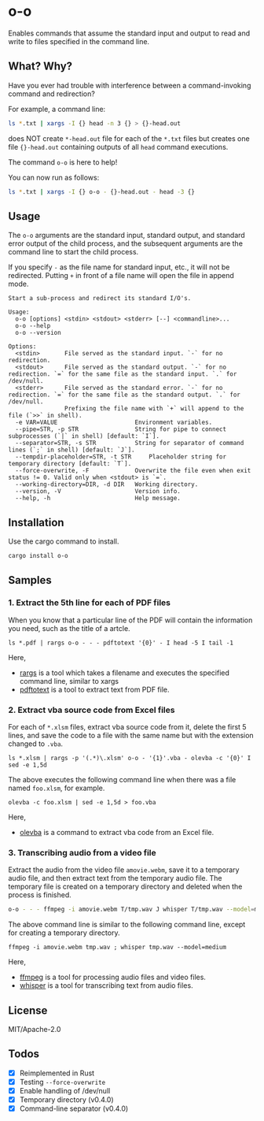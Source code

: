 o-o
===

Enables commands that assume the standard input and output to read and write to files specified in the command line.

## What? Why?

Have you ever had trouble with interference between a command-invoking command and redirection?

For example, a command line:

```sh
ls *.txt | xargs -I {} head -n 3 {} > {}-head.out
```

does NOT create `*-head.out` file for each of the `*.txt` files but creates one file `{}-head.out` containing outputs of all `head` command executions.

The command `o-o` is here to help!

You can now run as follows:

```sh
ls *.txt | xargs -I {} o-o - {}-head.out - head -3 {}
```

## Usage

The `o-o` arguments are the standard input, standard output, and standard error output of the child process, and the subsequent arguments are the command line to start the child process.

If you specify `-` as the file name for standard input, etc., it will not be redirected. Putting `+` in front of a file name will open the file in append mode.

```
Start a sub-process and redirect its standard I/O's.

Usage:
  o-o [options] <stdin> <stdout> <stderr> [--] <commandline>...
  o-o --help
  o-o --version

Options:
  <stdin>       File served as the standard input. `-` for no redirection.
  <stdout>      File served as the standard output. `-` for no redirection. `=` for the same file as the standard input. `.` for /dev/null.
  <stderr>      File served as the standard error. `-` for no redirection. `=` for the same file as the standard output. `.` for /dev/null.
                Prefixing the file name with `+` will append to the file (`>>` in shell).
  -e VAR=VALUE                      Environment variables.
  --pipe=STR, -p STR                String for pipe to connect subprocesses (`|` in shell) [default: `I`].
  --separator=STR, -s STR           String for separator of command lines (`;` in shell) [default: `J`].
  --tempdir-placeholder=STR, -t STR     Placeholder string for temporary directory [default: `T`].
  --force-overwrite, -F             Overwrite the file even when exit status != 0. Valid only when <stdout> is `=`.
  --working-directory=DIR, -d DIR   Working directory.
  --version, -V                     Version info.
  --help, -h                        Help message.
```

## Installation

Use the cargo command to install.

```sh
cargo install o-o
```

## Samples

### 1. Extract the 5th line for each of PDF files

When you know that a particular line of the PDF will contain the information you need, such as the title of a artcle.

```
ls *.pdf | rargs o-o - - - pdftotext '{0}' - I head -5 I tail -1
```

Here,

* [rargs](https://github.com/lotabout/rargs) is a tool which takes a filename and executes the specified command line, similar to xargs
* [pdftotext](https://github.com/jalan/pdftotext) is a tool to extract text from PDF file.

### 2. Extract vba source code from Excel files

For each of `*.xlsm` files, extract vba source code from it, delete the first 5 lines, and save the code to a file with the same name but with the extension changed to `.vba`.

```
ls *.xlsm | rargs -p '(.*)\.xlsm' o-o - '{1}'.vba - olevba -c '{0}' I sed -e 1,5d
```

The above executes the following command line when there was a file named `foo.xlsm`, for example.

```
olevba -c foo.xlsm | sed -e 1,5d > foo.vba
```

Here,

* [olevba](https://pypi.org/project/oletools/) is a command to extract vba code from an Excel file.

### 3. Transcribing audio from a video file

Extract the audio from the video file `amovie.webm`, save it to a temporary audio file, and then extract text from the temporary audio file.
The temporary file is created on a temporary directory and deleted when the process is finished.

```sh
o-o - - - ffmpeg -i amovie.webm T/tmp.wav J whisper T/tmp.wav --model=medium
```

The above command line is similar to the following command line, except for creating a temporary directory.

```
ffmpeg -i amovie.webm tmp.wav ; whisper tmp.wav --model=medium
```

Here,

* [ffmpeg](https://ffmpeg.org/) is a tool for processing audio files and video files.
* [whisper](https://github.com/openai/whisper) is a tool for transcribing text from audio files.

## License

MIT/Apache-2.0

## Todos

- [x] Reimplemented in Rust
- [x] Testing `--force-overwrite`
- [x] Enable handling of /dev/null
- [x] Temporary directory (v0.4.0)
- [x] Command-line separator (v0.4.0)
